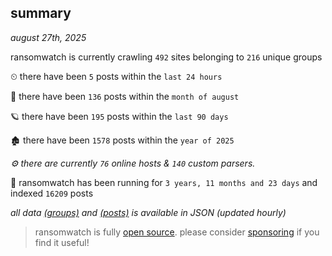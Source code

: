 
## summary
_august 27th, 2025_

ransomwatch is currently crawling `492` sites belonging to `216` unique groups

⏲ there have been `5` posts within the `last 24 hours`

🦈 there have been `136` posts within the `month of august`

🪐 there have been `195` posts within the `last 90 days`

🏚 there have been `1578` posts within the `year of 2025`

_⚙️ there are currently `76` online hosts & `140` custom parsers._

🦕 ransomwatch has been running for `3 years, 11 months and 23 days` and indexed `16209` posts

_all data  [(groups)](http://ransomwhat.telemetry.ltd/groups) and [(posts)](http://ransomwhat.telemetry.ltd/posts) is available in JSON (updated hourly)_

> ransomwatch is fully [open source](https://github.com/joshhighet/ransomwatch#ransomwatch--). please consider [sponsoring](https://github.com/sponsors/joshhighet) if you find it useful!
